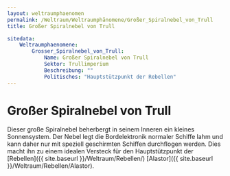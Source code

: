 ```yaml
---
layout: weltraumphaenomen
permalink: /Weltraum/Weltraumphänomene/Großer_Spiralnebel_von_Trull
title: Großer Spiralnebel von Trull

sitedata:
    Weltraumphaenomene:
        Grosser_Spiralnebel_von_Trull:
            Name: Großer Spiralnebel von Trull
            Sektor: Trullimperium
            Beschreibung: ""
            Politisches: "Hauptstützpunkt der Rebellen"
---
```


# Großer Spiralnebel von Trull

Dieser große Spiralnebel beherbergt in seinem Inneren ein kleines Sonnensystem. Der Nebel legt die Bordelektronik normaler Schiffe lahm und kann daher nur mit speziell geschirmten Schiffen durchflogen werden. Dies macht ihn zu einem idealen Versteck für den Hauptstützpunkt der [Rebellen]({{ site.baseurl }}/Weltraum/Rebellen/) [Alastor]({{ site.baseurl }}/Weltraum/Rebellen/Alastor).
